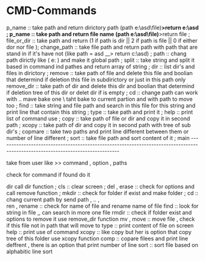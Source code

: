 # CMD-Commands
p_name      :: take path and return dirictory path (path e:\asd\file)__>return e:\asd ;
p_name      :: take path and return file name (path e:\asd\file)__>return file ;
file_or_dir :: take path and return (1 if path is dir || 2 if path is file || 0 if either dor nor file ); 
change_path :: take file path and return path with path that are stand in if it's have not (like path = asd __> return c:\asd) ;
path        :: chang path dirictly like ( e: ) and make it global path  ;
split       :: take string and split it based in command ind pathes and return array of string  ;
dir         :: list dir's and files in dirictory ;
remove      :: take path of file and delete this file and boolian that determind if deletion this file in subdirictory or just in this path only 
remove_dir  :: take path of dir and delete this dir and boolian that determind if deletion tree of this dir or delet dir if is empty ;
cd          :: change path can work with .. mave bake one \ taht bake to current partion and with path to move too ;
find        :: take string and file path and search in this file for this string and print line that contain this string ;
type        :: take path and print it ;
help        :: print list of command use ;
copy        :: take path of file or dir and copy it in second path ;
xcopy       :: take path of dir and copy it in second path with tree of sub dir's ;
copmare     :: take two paths and print line different between them or number of line different ;
sort        :: take file path and sort content of it ;
main -------------------------------------------------------------------------------------------------------------------------------

take from user like >>   command ,  option , paths

check for command if found do it 

dir  call dir function ;
cls :: clear screen ;
del , erase :: check for options and call remove function ;
mkdir  :: check for folder if exist and make folder ;
cd :: chang current path by send path , .. , \
ren , rename :: check for name of file and rename name of file 
find :: look for string in file ,, can search in more one file 
rmdir :: check if folder exist and options to remove it use remove_dir function
mv , move :: move file , check if this file not in path that will move to
type :: print content of file on screen
help :: print use of command 
xcopy :: like copy but her is option that copy tree of this folder use xcopy function
comp ::  copare filees and print line deffrent , there is an option that print number of line 
sort :: sort file based on alphabitic line sort
